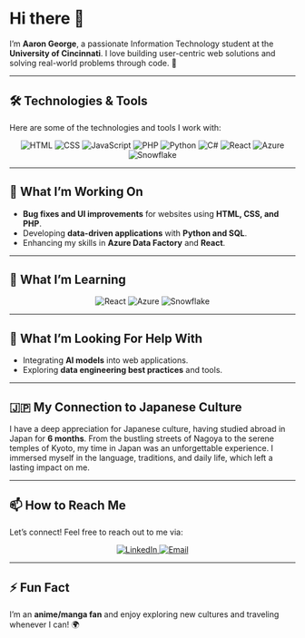 # Hi there 👋

I’m **Aaron George**, a passionate Information Technology student at the **University of Cincinnati**. I love building user-centric web solutions and solving real-world problems through code. 🚀

---

## 🛠️ Technologies & Tools

Here are some of the technologies and tools I work with:

<div align="center">
  <img src="https://img.shields.io/badge/html5-%23E34F26.svg?style=for-the-badge&logo=html5&logoColor=white" alt="HTML"/>
  <img src="https://img.shields.io/badge/css3-%231572B6.svg?style=for-the-badge&logo=css3&logoColor=white" alt="CSS"/>
  <img src="https://img.shields.io/badge/javascript-%23323330.svg?style=for-the-badge&logo=javascript&logoColor=%23F7DF1E" alt="JavaScript"/>
  <img src="https://img.shields.io/badge/php-%23777BB4.svg?style=for-the-badge&logo=php&logoColor=white" alt="PHP"/>
  <img src="https://img.shields.io/badge/python-%231572B6.svg?style=for-the-badge&logo=python&logoColor=white" alt="Python"/>
  <img src="https://img.shields.io/badge/c%23-%23239120.svg?style=for-the-badge&logo=c-sharp&logoColor=white" alt="C#"/>
  <img src="https://img.shields.io/badge/react-%2320232a.svg?style=for-the-badge&logo=react&logoColor=%2361DAFB" alt="React"/>
  <img src="https://img.shields.io/badge/azure-%230072C6.svg?style=for-the-badge&logo=microsoft-azure&logoColor=white" alt="Azure"/>
  <img src="https://img.shields.io/badge/snowflake-%2320232a.svg?style=for-the-badge&logo=snowflake&logoColor=white" alt="Snowflake"/>
</div>

---

## 🔭 What I’m Working On

- **Bug fixes and UI improvements** for websites using **HTML, CSS, and PHP**.
- Developing **data-driven applications** with **Python and SQL**.
- Enhancing my skills in **Azure Data Factory** and **React**.

---

## 🌱 What I’m Learning

<div align="center">
  <img src="https://img.shields.io/badge/react-%2320232a.svg?style=for-the-badge&logo=react&logoColor=%2361DAFB" alt="React"/>
  <img src="https://img.shields.io/badge/azure-%230072C6.svg?style=for-the-badge&logo=microsoft-azure&logoColor=white" alt="Azure"/>
  <img src="https://img.shields.io/badge/snowflake-%2320232a.svg?style=for-the-badge&logo=snowflake&logoColor=white" alt="Snowflake"/>
</div>

---

## 🤔 What I’m Looking For Help With

- Integrating **AI models** into web applications.
- Exploring **data engineering best practices** and tools.

---

## 🇯🇵 My Connection to Japanese Culture

I have a deep appreciation for Japanese culture, having studied abroad in Japan for **6 months**. From the bustling streets of Nagoya to the serene temples of Kyoto, my time in Japan was an unforgettable experience. I immersed myself in the language, traditions, and daily life, which left a lasting impact on me.

---

## 📫 How to Reach Me

Let’s connect! Feel free to reach out to me via:

<div align="center">
  <a href="https://www.linkedin.com/in/aarongeorge25/">
    <img src="https://img.shields.io/badge/linkedin-%230077B5.svg?style=for-the-badge&logo=linkedin&logoColor=white" alt="LinkedIn"/>
  </a>
  <a href="mailto:georgak@mail.uc.edu">
    <img src="https://img.shields.io/badge/email-%23D14836.svg?style=for-the-badge&logo=gmail&logoColor=white" alt="Email"/>
  </a>
</div>

---

## ⚡ Fun Fact

I’m an **anime/manga fan** and enjoy exploring new cultures and traveling whenever I can! 🌍

